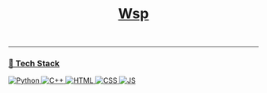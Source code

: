 <p align="center">
  <a href="https://github.com/Lax3n">
    <h1 align="center">Wsp</h1>

</p>

<p align="center">
  <!-- Typing SVG by DenverCoder1 - https://github.com/DenverCoder1/readme-typing-svg -->

<br/>


---

### 🔧 Tech Stack

![Python](https://img.shields.io/badge/-Python-333?style=flat&logo=python)
![C++](https://img.shields.io/badge/-C++-333?style=flat&logo=C++)
![HTML](https://img.shields.io/badge/-HTML-333?style=flat&logo=HTML)
![CSS](https://img.shields.io/badge/-CSS-333?style=flat&logo=CSS)
![JS](https://img.shields.io/badge/-JavaScript-333?style=flat&logo=JavaScript)



<p align="center">
</p>
